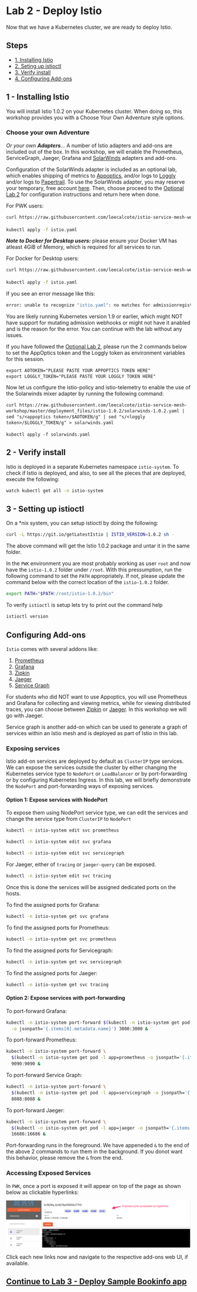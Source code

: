 # Lab 2 - Deploy Istio

Now that we have a Kubernetes cluster, we are ready to deploy Istio.

## Steps

* [1. Installing Istio](#1)
* [2. Seting up istioctl](#2)
* [3. Verify install](#3)
* [4. Configuring Add-ons](#4)

## <a name="1"></a> 1 - Installing Istio
You will install Istio 1.0.2 on your Kubernetes cluster. When doing so, this workshop provides you with a Choose Your Own Adventure style options.

### Choose your own Adventure
*Or your own **Adapters**...*
A number of Istio adapters and add-ons are included out of the box. In this workshop, we will enable the Prometheus, ServiceGraph, Jaeger, Grafana and [SolarWinds](https://github.com/solarwinds/istio-adapter) adapters and add-ons. 

Configuration of the SolarWinds adapter is included as an optional lab, which enables shipping of metrics to [Appoptics](https://www.appoptics.com/), and/or logs to [Loggly](https://www.loggly.com/) and/or logs to [Papertrail](https://papertrailapp.com). To use the SolarWinds adapter, you may reserve your temporary, free account [here](https://docs.google.com/spreadsheets/d/1Rnqje4oQEQeaQRG24ApgdIzn8A2Pa3j5kzbm13_bJLA/edit). Then, choose proceed to the [Optional Lab 2](optional.md) for configuration instructions and return here when done.

For PWK users:
```sh
curl https://raw.githubusercontent.com/leecalcote/istio-service-mesh-workshop/master/deployment_files/istio-1.0.2/istio-solarwinds-1.0.2.yaml > istio.yaml

kubectl apply -f istio.yaml
```
***Note to Docker for Desktop users:*** please ensure your Docker VM has atleast 4GiB of Memory, which is required for all services to run.

For Docker for Desktop users:
```sh
curl https://raw.githubusercontent.com/leecalcote/istio-service-mesh-workshop/master/deployment_files/istio-1.0.2/istio-solarwinds-1.0.2-desktop.yaml > istio.yaml

kubectl apply -f istio.yaml
```

If you see an error message like this:
```sh
error: unable to recognize "istio.yaml": no matches for admissionregistration.k8s.io/, Kind=MutatingWebhookConfiguration
```

You are likely running Kubernetes version 1.9 or earlier, which might NOT have support for mutating admission webhooks or might not have it anabled and is the reason for the error. You can continue with the lab without any issues.


If you have followed the [Optional Lab 2](optional.md), please run the 2 commands below to set the AppOptics token and the Loggly token as environment variables for this session.
```
export AOTOKEN="PLEASE PASTE YOUR APPOPTICS TOKEN HERE"
export LOGGLY_TOKEN="PLEASE PASTE YOUR LOGGLY TOKEN HERE"
```

Now let us configure the istio-policy and istio-telemetry to enable the use of the Solarwinds mixer adapter by running the following command:

```
curl https://raw.githubusercontent.com/leecalcote/istio-service-mesh-workshop/master/deployment_files/istio-1.0.2/solarwinds-1.0.2.yaml | sed "s/<appoptics token>/$AOTOKEN/g" | sed "s/<loggly token>/$LOGGLY_TOKEN/g" > solarwinds.yaml 

kubectl apply -f solarwinds.yaml
```


## <a name="2"></a> 2 - Verify install

Istio is deployed in a separate Kubernetes namespace `istio-system`. To check if Istio is deployed, and also, to see all the pieces that are deployed, execute the following:

```sh
watch kubectl get all -n istio-system
```

## <a name="3"></a> 3 - Setting up istioctl
On a *nix system, you can setup istioctl by doing the following: 

```sh
curl -L https://git.io/getLatestIstio | ISTIO_VERSION=1.0.2 sh -
```
The above command will get the Istio 1.0.2 package and untar it in the same folder.

In the `PWK` environment you are most probably working as user `root` and now have the `istio-1.0.2` folder under `/root`. With this pressumption, run the following command to set the `PATH` appropriately. If not, please update the command below with the correct location of the `istio-1.0.2` folder.

```sh
export PATH="$PATH:/root/istio-1.0.2/bin"
```

To verify `istioctl` is setup lets try to print out the command help
```sh
istioctl version
```

## Configuring Add-ons

`Istio` comes with several addons like:
  1. [Prometheus](https://prometheus.io/)
  2. [Grafana](https://grafana.com/)
  3. [Zipkin](https://zipkin.io/)
  4. [Jaeger](https://www.jaegertracing.io/)
  5. [Service Graph](https://istio.io/docs/tasks/telemetry/servicegraph/)

For students who did NOT want to use Appoptics, you will use Prometheus and Grafana for collecting and viewing metrics, while for viewing distributed traces, you can choose between [Zipkin](https://zipkin.io/) or [Jaeger](https://www.jaegertracing.io/). In this workshop we will go with Jaeger.

Service graph is another add-on which can be used to generate a graph of services within an Istio mesh and is deployed as part of Istio in this lab.

### Exposing services

Istio add-on services are deployed by default as `ClusterIP` type services. We can expose the services outside the cluster by either changing the Kubernetes service type to `NodePort` or `LoadBalancer` or by port-forwarding or by configuring Kubernetes Ingress. In this lab, we will briefly demonstrate the `NodePort` and port-forwarding ways of exposing services.

#### Option 1: Expose services with NodePort
To expose them using NodePort service type, we can edit the services and change the service type from `ClusterIP` to `NodePort`

```sh
kubectl -n istio-system edit svc prometheus
```

```sh
kubectl -n istio-system edit svc grafana
```

```sh
kubectl -n istio-system edit svc servicegraph
```

For Jaeger, either of `tracing` or `jaeger-query` can be exposed.
```sh
kubectl -n istio-system edit svc tracing
```


Once this is done the services will be assigned dedicated ports on the hosts. 

To find the assigned ports for Grafana:
```sh
kubectl -n istio-system get svc grafana
```

To find the assigned ports for Prometheus:
```sh
kubectl -n istio-system get svc prometheus
```

To find the assigned ports for Servicegraph:
```sh
kubectl -n istio-system get svc servicegraph
```

To find the assigned ports for Jaeger:
```sh
kubectl -n istio-system get svc tracing
```

#### Option 2: Expose services with port-forwarding
To port-forward Grafana:
```sh
kubectl -n istio-system port-forward $(kubectl -n istio-system get pod -l app=grafana \
  -o jsonpath='{.items[0].metadata.name}') 3000:3000 &
```

To port-forward Prometheus:
```sh
kubectl -n istio-system port-forward \
  $(kubectl -n istio-system get pod -l app=prometheus -o jsonpath='{.items[0].metadata.name}') \
  9090:9090 &
```

To port-forward Service Graph:
```sh
kubectl -n istio-system port-forward \
  $(kubectl -n istio-system get pod -l app=servicegraph -o jsonpath='{.items[0].metadata.name}') \
  8088:8088 &
```

To port-forward Jaeger:
```sh
kubectl -n istio-system port-forward \
  $(kubectl -n istio-system get pod -l app=jaeger -o jsonpath='{.items[0].metadata.name}') \
  16686:16686 &
```


Port-forwarding runs in the foreground. We have appeneded `&` to the end of the above 2 commands to run them in the background. If you donot want this behavior, please remove the `&` from the end.


### Accessing Exposed Services

In `PWK`, once a port is exposed it will appear on top of the page as shown below as clickable hyperlinks:

![](img/exposed_ports.png)

Click each new links now and navigate to the respective add-ons web UI, if available. 


## [Continue to Lab 3 - Deploy Sample Bookinfo app](../lab-3/README.md)
